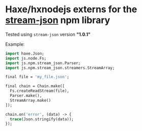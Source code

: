 # Haxe/hxnodejs externs for the [stream-json](https://www.npmjs.com/package/stream-json) npm library

Tested using `stream-json` version **"1.0.1"**

Example:
```haxe
import haxe.Json;
import js.node.Fs;
import js.npm.stream_json.Parser;
import js.npm.stream_json.streamers.StreamArray;

final file = 'my_file.json';

final chain = Chain.make([
  Fs.createReadStream(file),
  Parser.make(),
  StreamArray.make()
]);

chain.on('error', (data) -> {
  trace(Json.stringify(data));
});
```
